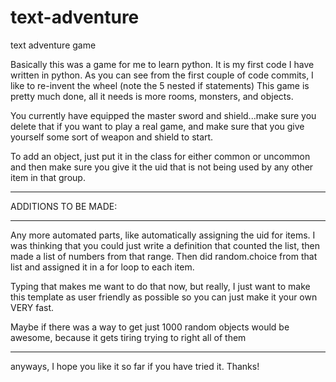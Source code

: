 text-adventure
==============

text adventure game

Basically this was a game for me to learn python. It is my first code I have written in python.
As you can see from the first couple of code commits, I like to re-invent the wheel (note the 5 nested if statements)
This game is pretty much done, all it needs is more rooms, monsters, and objects. 

You currently have equipped the master sword and shield...make sure you delete that if you want to play a real game,
and make sure that you give yourself some sort of weapon and shield to start.

To add an object, just put it in the class for either common or uncommon and then make sure you give it the uid that is
not being used by any other item in that group.


***************************************************************************************************************
ADDITIONS TO BE MADE:
***************************************************************************************************************
Any more automated parts, like automatically assigning the uid for items. I was thinking that you could just
write a definition that counted the list, then made a list of numbers from that range. Then did random.choice from 
that list and assigned it in a for loop to each item.

Typing that makes me want to do that now, but really, I just want to make this template as user friendly as possible
so you can just make it your own VERY fast.

Maybe if there was a way to get just 1000 random objects would be awesome, because it gets tiring trying to 
right all of them

*****************************************************************************************************************
anyways, I hope you like it so far if you have tried it. Thanks!
